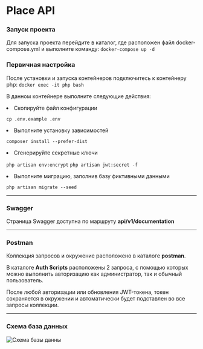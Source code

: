 # Place API

### Запуск проекта
Для запуска проекта перейдите в каталог, где расположен файл docker-compose.yml и выполните команду:
`docker-compose up -d`

### Первичная настройка
После установки и запуска контейнеров подключитесь к контейнеру php:
`docker exec -it php bash`

В данном контейнере выполните следующие действия:
<li>Скопируйте файл конфигурации

`cp .env.example .env`
<li>Выполните установку зависимостей

`composer install --prefer-dist` 

<li>Сгенерируйте секретные ключи

`php artisan env:encrypt` 
`php artisan jwt:secret -f` 
<li>Выполните миграцию, заполнив базу фиктивными данными

`php artisan migrate --seed`

---
### Swagger
Страница Swagger доступна по маршруту **api/v1/documentation**

---
### Postman
Коллекция запросов и окружение расположено в каталоге **postman**.

В каталоге **Auth Scripts** расположены 2 запроса, с помощью которых можно выполнить авторизацию как администратор, так и обычный пользователь.

После любой авторизации или обновления JWT-токена, токен сохраняется в окружении и автоматически будет подставлен во все запросы коллекции.

---
### Схема база данных
![Схема базы данны](https://github.com/user-attachments/assets/31dc1510-85c2-485b-908f-c8336c14b488)

